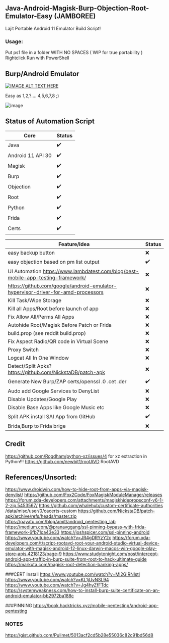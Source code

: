 ## Java-Android-Magisk-Burp-Objection-Root-Emulator-Easy (JAMBOREE)

Lajit Portable Android 11 Emulator Build Script! 

### Usage:

Put ps1 file in a folder WITH NO SPACES ( WIP for true portability )  
Rightclick Run with PowerShell

## Burp/Android Emulator



[![IMAGE ALT TEXT HERE](https://img.youtube.com/vi/jRKYf0gahu4/0.jpg)](https://www.youtube.com/watch?v=jRKYf0gahu4)

Easy as 1,2,?.... 4,5,6,7,8 ;)

![image](https://user-images.githubusercontent.com/4307863/194109411-98af7950-02b5-4faa-9a1a-0a02eddfc489.png)




## Status of Automation Script

|Core|Status|
|--|--|
|Java|✔️|
|Android 11 API 30|✔️|
|Magisk|✔️|
|Burp|✔️|
|Objection|✔️|
|Root|✔️|
|Python|✔️|
|Frida|✔️|
|Certs|✔️|


|Feature/Idea|Status|
|--|--|
|easy backup button|❌|
|easy objection based on pm list output|✔️|
|UI Automation https://www.lambdatest.com/blog/best-mobile-app-testing-framework/|❌|
|https://github.com/google/android-emulator-hypervisor-driver-for-amd-processors|❌|
|Kill Task/Wipe Storage|❌|
|Kill all Apps/Root before launch of app|❌|
|Fix Allow All/Perms All Apps|❌|
|Autohide Root/Magisk Before Patch or Frida|❌|
|build.prop (see reddit build.prop)|❌|
|Fix Aspect Radio/QR code in Virtual Scene|❌|
|Proxy Switch|❌|
|Logcat All In One Window|❌|
|Detect/Split Apks? https://github.com/NickstaDB/patch-apk|❌|
|Generate New Burp/ZAP certs/openssl .0  .cet .der|✔️|
|Audo add Google Services to DenyList|❌|
|Disable Updates/Google Play|❌|
|Disable Base Apps like Google Music etc|❌|
|Split APK install SAI App from GitHub|✔️|
|Brida,Burp to Frida brige|❌|
 
## Credit
https://github.com/Rogdham/python-xz/issues/4 for xz extraction in Python!!!
https://github.com/newbit1/rootAVD RootAVD

## References/Unsorted:

https://www.droidwin.com/how-to-hide-root-from-apps-via-magisk-denylist/
https://github.com/Fox2Code/FoxMagiskModuleManager/releases
https://forum.xda-developers.com/attachments/magiskhidepropsconf-v6-1-2-zip.5453567/
https://github.com/whalehub/custom-certificate-authorities
/data/misc/user/0/cacerts-custom
https://github.com/NickstaDB/patch-apk/archive/refs/heads/master.zip
https://payatu.com/blog/amit/android_pentesting_lab
https://medium.com/@pranavggang/ssl-pinning-bypass-with-frida-framework-6fb71ca43e33
https://joshspicer.com/ssl-pinning-android
https://www.youtube.com/watch?v=JR4gDRYzY2c
https://forum.xda-developers.com/t/script-rootavd-root-your-android-studio-virtual-device-emulator-with-magisk-android-12-linux-darwin-macos-win-google-play-store-apis.4218123/page-9
https://www.studytonight.com/post/intercept-android-app-traffic-in-burp-suite-from-root-to-hack-ultimate-guide
https://markuta.com/magisk-root-detection-banking-apps/

###CERT Install
https://www.youtube.com/watch?v=Ml2GIRNIstI
https://www.youtube.com/watch?v=KL1jUvNSL94
https://www.youtube.com/watch?v=Jg4hyZfFTdc
https://systemweakness.com/how-to-install-burp-suite-certificate-on-an-android-emulator-bb2972ba188c

###PINNING
https://book.hacktricks.xyz/mobile-pentesting/android-app-pentesting

### NOTES
https://gist.github.com/Pulimet/5013acf2cd5b28e55036c82c91bd56d8


